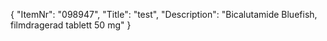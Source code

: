 {
  "ItemNr": "098947",
  "Title": "test",
  "Description": "Bicalutamide Bluefish, filmdragerad tablett 50 mg"
}